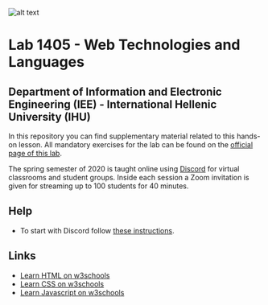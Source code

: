 ![alt text](https://www.ihu.gr/wp-content/uploads/2019/11/ihu-en-logo-created20191112a.png)

# Lab 1405 - Web Technologies and Languages
## Department of Information and Electronic Engineering (IEE) - International Hellenic University (IHU)
In this repository you can find supplementary material related to this hands-on lesson. All mandatory exercises for the lab can be 
found on the [official page of this lab](https://sites.google.com/site/gtiteithe/home).

The spring semester of 2020 is taught online using [Discord](https://discordapp.com/download) for virtual classrooms and student groups. Inside each session a Zoom invitation is given for streaming up to 100 students for 40 minutes.
## Help
* To start with Discord follow [these instructions](https://github.com/pikaplan/iee1204/blob/master/Help%20with%20Tools/Discord%20-%20Setup%20for%20Windows%20and%20Usage.pdf).

## Links
* [Learn HTML on w3schools](https://www.w3schools.com/html/default.asp)
* [Learn CSS on w3schools](https://www.w3schools.com/css/default.asp)
* [Learn Javascript on w3schools](https://www.w3schools.com/js/default.asp)

